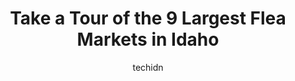 ---
layout: ampstory
image: https://i0.wp.com/paketmu.com/wp-content/uploads/2023/06/meridian-main-street-market-0-in-idaho-1686371148.jpeg?resize=640,853
author: techidn
featured: false
description: Explore the diverse Flea Market scene in Idaho, home to an incredible selection of 9 establishments catering to every taste. Whether youre in search of iconic favorites or undiscovered trea
title: Take a Tour of the 9 Largest Flea Markets in Idaho
cover:
   title: Take a Tour of the 9 Largest Flea Markets in Idaho
   subtitle: RICKPATE
   background: https://paketmu.com/wp-content/uploads/2023/06/meridian-main-street-market-0-in-idaho-1686371148.jpeg

pages: 
 - layout: thirds
   top: <h1>#1 Antique World Mall and The Annex</h1>
   bottom: "<p>It was a fun place to visit. Lots of great things to look at.  It was like a walk down memory lane with all the things I used to have when I was young. I enjoyed the set</p>"
   background: https://paketmu.com/wp-content/uploads/2023/06/meridian-main-street-market-1-in-idaho-1686371149.jpeg
   backgroundblur: true
 - layout: thirds
   top: <h1>#2 Coeur DAlene Greyhound Park</h1>
   bottom: "<p>Went to see the Gun Show located in the main Greyhound Park building. The parking for the event was ample and easy to find. Inside, the layout and large amount of vendors</p>"
   background: https://paketmu.com/wp-content/uploads/2023/06/meridian-main-street-market-2-in-idaho-1686371150.jpeg
   cta:
      link: https://paketmu.com/take-a-tour-of-the-9-largest-flea-markets-in-idaho/
      text: Take a Tour of the 9 Largest Flea Markets in Idaho
 - layout: thirds
   top: <h1>#3 Capital City Public Market</h1>
   bottom: "<p>A vast assortment of food, crafts, and drinks.  I bought some flatbread and some lemon hummus.  Delicious.  I found the fresh vegetables a little pricey but enjoyed my vi</p>"
   background: https://paketmu.com/wp-content/uploads/2023/06/meridian-main-street-market-3-in-idaho-1686371151.jpeg
   cta:
      link: https://paketmu.com/take-a-tour-of-the-9-largest-flea-markets-in-idaho/
      text: Take a Tour of the 9 Largest Flea Markets in Idaho
 - layout: thirds
   top: <h1>#4 Trackside Mall</h1>
   bottom: "<p>301 Poulson St, Idaho Falls, ID 83401, United States</p>"
   background: https://images.unsplash.com/photo-1509114397022-ed747cca3f65?ixlib=rb-4.0.3&ixid=MnwxMjA3fDB8MHxwaG90by1wYWdlfHx8fGVufDB8fHx8&auto=format&fit=crop&w=640&h=853&q=80
   cta:
      link: https://paketmu.com/take-a-tour-of-the-9-largest-flea-markets-in-idaho/
      text: Take a Tour of the 9 Largest Flea Markets in Idaho
 - layout: thirds
   top: <h1>#5 Meridian Main Street Market</h1>
   bottom: "<p>33 E Broadway Ave, Meridian, ID 83642, United States</p>"
   background: https://images.unsplash.com/photo-1580610447943-1bfbef5efe07?ixlib=rb-4.0.3&ixid=MnwxMjA3fDB8MHxwaG90by1wYWdlfHx8fGVufDB8fHx8&auto=format&fit=crop&w=640&h=853&q=80
   cta:
      link: https://paketmu.com/take-a-tour-of-the-9-largest-flea-markets-in-idaho/
      text: Take a Tour of the 9 Largest Flea Markets in Idaho
 - layout: thirds
   top: <h1>#6 Rediscovered Treasures Flea Market & consignment</h1>
   bottom: "<p>920 E Lincoln Rd, Idaho Falls, ID 83401, United States</p>"
   background: https://images.unsplash.com/photo-1510906594845-bc082582c8cc?ixlib=rb-4.0.3&ixid=MnwxMjA3fDB8MHxwaG90by1wYWdlfHx8fGVufDB8fHx8&auto=format&fit=crop&w=640&h=853&q=80
   cta:
      link: https://paketmu.com/take-a-tour-of-the-9-largest-flea-markets-in-idaho/
      text: Take a Tour of the 9 Largest Flea Markets in Idaho
 - layout: thirds
   top: <h1>#7 Oldtown Idaho Flea Market</h1>
   bottom: "<p>1332 U.S. Rte 2, Oldtown, ID 83822, United States</p>"
   background: https://images.unsplash.com/photo-1567095761054-7a02e69e5c43?ixlib=rb-4.0.3&ixid=MnwxMjA3fDB8MHxwaG90by1wYWdlfHx8fGVufDB8fHx8&auto=format&fit=crop&w=640&h=853&q=80
   cta:
      link: https://paketmu.com/take-a-tour-of-the-9-largest-flea-markets-in-idaho/
      text: Take a Tour of the 9 Largest Flea Markets in Idaho
 - layout: thirds
   middle: Continue reading...
   background: https://images.unsplash.com/photo-1553949345-eb786bb3f7ba?ixlib=rb-4.0.3&ixid=MnwxMjA3fDB8MHxwaG90by1wYWdlfHx8fGVufDB8fHx8&auto=format&fit=crop&w=640&h=853&q=80
   cta:
      link: https://paketmu.com/take-a-tour-of-the-9-largest-flea-markets-in-idaho/
      text: Take a Tour of the 9 Largest Flea Markets in Idaho
      
---